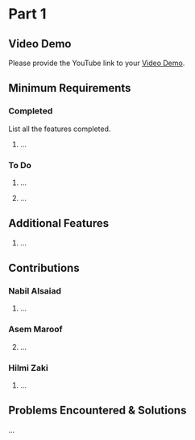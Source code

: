 # Part 1

## Video Demo

Please provide the YouTube link to your [Video Demo](https://youtu.be/XR8NF_H6eWA).

## Minimum Requirements

### Completed

List all the features completed.

1. ...

### To Do

1. ...

1. ...

## Additional Features

1. ...

## Contributions

### Nabil Alsaiad

1. ...

### Asem Maroof

2. ...

### Hilmi Zaki

1. ...

## Problems Encountered & Solutions

...

